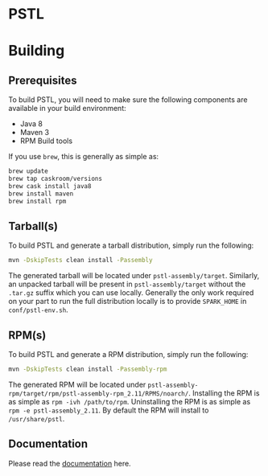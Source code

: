 # PSTL

# Building

## Prerequisites

To build PSTL, you will need to make sure the following components are available in your build environment:

* Java 8
* Maven 3
* RPM Build tools

If you use `brew`, this is generally as simple as:

~~~bash
brew update
brew tap caskroom/versions
brew cask install java8
brew install maven
brew install rpm
~~~

## Tarball(s)

To build PSTL and generate a tarball distribution, simply run the following:

~~~bash
mvn -DskipTests clean install -Passembly
~~~

The generated tarball will be located under `pstl-assembly/target`. Similarly, an unpacked tarball will be present in `pstl-assembly/target` without the `.tar.gz` suffix which you can use locally. Generally the only work required on your part to run the full distribution locally is to provide `SPARK_HOME` in `conf/pstl-env.sh`.

## RPM(s)

To build PSTL and generate a RPM distribution, simply run the following:

~~~bash
mvn -DskipTests clean install -Passembly-rpm
~~~

The generated RPM will be located under `pstl-assembly-rpm/target/rpm/pstl-assembly-rpm_2.11/RPMS/noarch/`. Installing the RPM is as simple as `rpm -ivh /path/to/rpm`. Uninstalling the RPM is as simple as `rpm -e pstl-assembly_2.11`. By default the RPM will install to `/usr/share/pstl`.

## Documentation
Please read the [documentation](Home) here.
